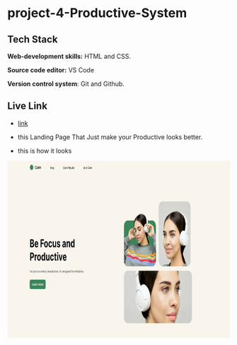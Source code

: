# project-4-Productive-System

## Tech Stack

**Web-development skills:** HTML and CSS.

**Source code editor:** VS Code

**Version control system**: Git and Github.

## Live Link

* [link](https://productive-system-fsjs.netlify.app)

* this Landing Page That Just make your Productive looks better.

* this is how it looks

<img src="output.png"  width="700" height="400">

